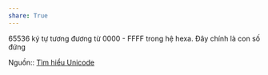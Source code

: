 ```yaml
---
share: True
---
```

65536 ký tự tương đương từ 0000 - FFFF trong hệ hexa. Đây chính là con số đứng 

Nguồn:: [Tìm hiểu Unicode](https://viblo.asia/p/tim-hieu-unicode-PwRkgVOXeEd)